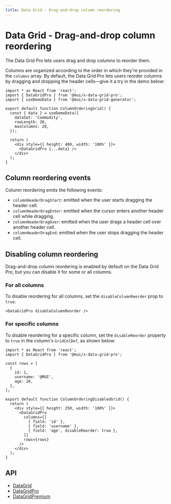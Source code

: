 ```yaml
---
title: Data Grid - Drag-and-drop column reordering
---
```


# Data Grid - Drag-and-drop column reordering [<span class="plan-pro"></span>](/x/introduction/licensing/#pro-plan 'Pro plan')

The Data Grid Pro lets users drag and drop columns to reorder them.

Columns are organized according to the order in which they're provided in the `columns` array.
By default, the Data Grid Pro lets users reorder columns by dragging and dropping the header cells—give it a try in the demo below:

```tsx
import * as React from 'react';
import { DataGridPro } from '@mui/x-data-grid-pro';
import { useDemoData } from '@mui/x-data-grid-generator';

export default function ColumnOrderingGrid() {
  const { data } = useDemoData({
    dataSet: 'Commodity',
    rowLength: 20,
    maxColumns: 20,
  });

  return (
    <div style={{ height: 400, width: '100%' }}>
      <DataGridPro {...data} />
    </div>
  );
}

```

## Column reordering events

Column reordering emits the following events:

- `columnHeaderDragStart`: emitted when the user starts dragging the header cell.
- `columnHeaderDragEnter`: emitted when the cursor enters another header cell while dragging.
- `columnHeaderDragOver`: emitted when the user drags a header cell over another header cell.
- `columnHeaderDragEnd`: emitted when the user stops dragging the header cell.

## Disabling column reordering

Drag-and-drop column reordering is enabled by default on the Data Grid Pro, but you can disable it for some or all columns.

### For all columns

To disable reordering for all columns, set the `disableColumnReorder` prop to `true`:

```tsx
<DataGridPro disableColumnReorder />
```

### For specific columns

To disable reordering for a specific column, set the `disableReorder` property to `true` in the column's `GridColDef`, as shown below:

```tsx
import * as React from 'react';
import { DataGridPro } from '@mui/x-data-grid-pro';

const rows = [
  {
    id: 1,
    username: '@MUI',
    age: 20,
  },
];

export default function ColumnOrderingDisabledGrid() {
  return (
    <div style={{ height: 250, width: '100%' }}>
      <DataGridPro
        columns={[
          { field: 'id' },
          { field: 'username' },
          { field: 'age', disableReorder: true },
        ]}
        rows={rows}
      />
    </div>
  );
}

```

## API

- [DataGrid](/x/api/data-grid/data-grid/)
- [DataGridPro](/x/api/data-grid/data-grid-pro/)
- [DataGridPremium](/x/api/data-grid/data-grid-premium/)
